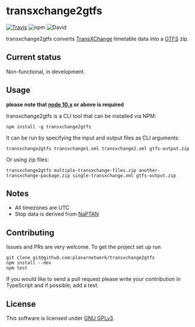 transxchange2gtfs
=========================

[![Travis](https://img.shields.io/travis/planarnetwork/transxchange2gtfs.svg?style=flat-square)](https://travis-ci.org/planarnetwork/transxchange2gtfs) ![npm](https://img.shields.io/npm/v/transxchange2gtfs.svg?style=flat-square) ![David](https://img.shields.io/david/planarnetwork/transxchange2gtfs.svg?style=flat-square)

transxchange2gtfs converts [TransXChange](http://naptan.dft.gov.uk/transxchange/index.htm) timetable data into a [GTFS](https://developers.google.com/transit/gtfs/) zip.

## Current status

Non-functional, in development.

## Usage

**please note that [node 10.x](https://nodejs.org) or above is required**

transxchange2gtfs is a CLI tool that can be installed via NPM:

```
npm install -g transxchange2gtfs
```

It can be run by specifying the input and output files as CLI arguments:

```
transxchange2gtfs transxchange1.xml transxchange2.xml gtfs-output.zip
```

Or using zip files:

```
transxchange2gtfs multiple-transxchange-files.zip another-transxchange-package.zip single-transxchange.xml gtfs-output.zip
```

## Notes

- All timezones are UTC
- Stop data is derived from [NaPTAN](http://naptan.app.dft.gov.uk/datarequest/help)


## Contributing

Issues and PRs are very welcome. To get the project set up run

```
git clone git@github.com:planarnetwork/transxchange2gtfs
npm install --dev
npm test
```

If you would like to send a pull request please write your contribution in TypeScript and if possible, add a test.

## License

This software is licensed under [GNU GPLv3](https://www.gnu.org/licenses/gpl-3.0.en.html).

